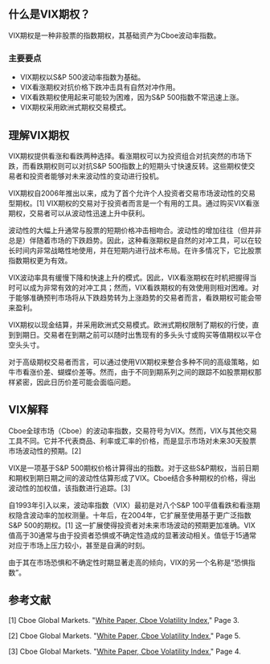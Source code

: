 ## 什么是VIX期权？

VIX期权是一种非股票的指数期权，其基础资产为Cboe波动率指数。

### 主要要点

- VIX期权以S&P 500波动率指数为基础。
- VIX看涨期权对抗价格下跌冲击具有自然对冲作用。
- VIX看跌期权使用起来可能较为困难，因为S&P 500指数不常迅速上涨。
- VIX期权采用欧洲式期权交易模式。

## 理解VIX期权

VIX期权提供看涨和看跌两种选择。看涨期权可以为投资组合对抗突然的市场下跌，而看跌期权则可以对抗S&P 500指数上的短期头寸快速反转。这些期权使交易者和投资者能够对未来波动性的变动进行投机。

VIX期权自2006年推出以来，成为了首个允许个人投资者交易市场波动性的交易型期权。[1] VIX期权的交易对于投资者而言是一个有用的工具。通过购买VIX看涨期权，交易者可以从波动性迅速上升中获利。

波动性的大幅上升通常与股票的短期价格冲击相吻合。波动性的增加往往（但并非总是）伴随着市场的下跌趋势。因此，这种看涨期权是自然的对冲工具，可以在较长时间内非常战略性地使用，并在短期内进行战术布局。在许多情况下，它比股票指数期权更为有效。

VIX波动率具有缓慢下降和快速上升的模式。因此，VIX看涨期权在时机把握得当时可以成为非常有效的对冲工具；然而，VIX看跌期权的有效使用则相对困难。对于能够准确预判市场将从下跌趋势转为上涨趋势的交易者而言，看跌期权可能会带来盈利。

VIX期权以现金结算，并采用欧洲式交易模式。欧洲式期权限制了期权的行使，直到到期日。交易者在到期之前可以随时出售现有的多头头寸或购买等值期权以平仓空头头寸。

对于高级期权交易者而言，可以通过使用VIX期权来整合多种不同的高级策略，如牛市看涨价差、蝴蝶价差等。然而，由于不同到期系列之间的跟踪不如股票期权那样紧密，因此日历价差可能会面临问题。

## VIX解释

Cboe全球市场（Cboe）的波动率指数，交易符号为VIX。然而，VIX与其他交易工具不同。它并不代表商品、利率或汇率的价格，而是显示市场对未来30天股票市场波动性的预期。[2]

VIX是一项基于S&P 500期权价格计算得出的指数。对于这些S&P期权，当前日期和期权到期日期之间的波动性估算形成了VIX。Cboe结合多种期权的价格，得出波动性的加权值，该指数进行追踪。[3]

自1993年引入以来，波动率指数（VIX）最初是对八个S&P 100平值看跌和看涨期权隐含波动率的加权测量。十年后，在2004年，它扩展至使用基于更广泛指数S&P 500的期权。[1] 这一扩展使得投资者对未来市场波动的预期更加准确。VIX值高于30通常与由于投资者恐惧或不确定性造成的显著波动相关。值低于15通常对应于市场上压力较小，甚至是自满的时刻。

由于其在市场恐惧和不确定性时期显著走高的倾向，VIX的另一个名称是“恐惧指数”。

## 参考文献

[1] Cboe Global Markets. "[White Paper, Cboe Volatility Index](https://cdn.cboe.com/resources/vix/vixwhite.pdf)," Page 3.

[2] Cboe Global Markets. "[White Paper, Cboe Volatility Index](https://cdn.cboe.com/resources/vix/vixwhite.pdf)," Page 5.

[3] Cboe Global Markets. "[White Paper, Cboe Volatility Index](https://cdn.cboe.com/resources/vix/vixwhite.pdf)," Page 4.
